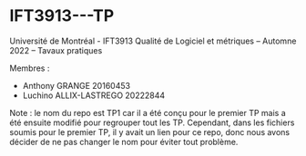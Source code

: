 # IFT3913---TP

Université de Montréal - IFT3913 Qualité de Logiciel et métriques – Automne 2022 – Tavaux pratiques

Membres :

- Anthony GRANGE 20160453
- Luchino ALLIX-LASTREGO 20222844

Note : le nom du repo est TP1 car il a été conçu pour le premier TP mais a été ensuite modifié pour regrouper tout les TP. Cependant, dans les fichiers soumis pour le premier TP, il y avait un lien pour ce repo, donc nous avons décider de ne pas changer le nom pour éviter tout problème.
